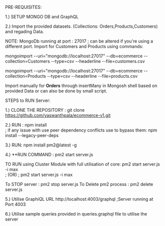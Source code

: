 
PRE-REQUISITES: 

1.) SETUP MONGO DB and GraphQL

2.) Import the provided datasets. (Collections: Orders,Products,Customers) and regading Data.


NOTE: MongoDb running at port : 27017 ; can be altered if you're using a different port.
Import for Customers and Products using commands: 

mongoimport --uri="mongodb://localhost:27017" --db=ecommerce --collection=Customers --type=csv --headerline --file=customers.csv

mongoimport --uri="mongodb://localhost:27017" --db=ecommerce --collection=Products --type=csv --headerline --file=products.csv

Import manually for **Orders** through insertMany in Mongosh shell  based on provided Data or can also be done by small script.

STEPS to RUN Server:

1.) CLONE THE REPOSITORY : git clone https://github.com/yaswanthpala/ecommerce-v1.git


2.) RUN : npm install      
      ;  if any issue with use peer dependency conflicts use to bypass them: npm install --legacy-peer-deps

3.) RUN: npm install pm2@latest -g

4.) **RUN COMMAND : pm2 start server.js  

TO RUN using Cluster Module with full utilisation of core:  pm2 start server.js -i max   
; (OR) ; pm2 start server.js -i max

To STOP server : pm2 stop server.js
To Delete pm2 process : pm2 delete server.js

5.) Utilise GraphiQL URL http://localhost:4003/graphql   ;Server running at Port 4003

6.) Utilise sample queries provided in queries.graphql file to utilise the server


